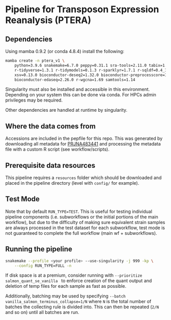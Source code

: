 # Pipeline for Transposon Expression Reanalysis (PTERA)

## Dependencies

Using mamba 0.9.2 (or conda 4.8.4) install the following:

```bash
mamba create -n ptera_v1 \
	python=3.9.6 snakemake=6.7.0 peppy=0.31.1 sra-tools=2.11.0 tabix=1.11 \
	r-tidyverse=1.3.1 r-tidymodels=0.1.3 r-sparklyr=1.7.1 r-sqldf=0.4_11 \
	xsv=0.13.0 bioconductor-deseq2=1.32.0 bioconductor-preprocesscore=1.54.0 \
	bioconductor-edaseq=2.26.0 r-wgcna=1.69 samtools=1.14
```

Singularity must also be installed and accessible in this environment. Depending on
your system this can be done via conda. For HPCs admin privileges may be required.

Other dependencies are handled at runtime by singularity.

## Where the data comes from

Accessions are included in the pepfile for this repo. This was
generated by downloading all metadata for [PRJNA483441](https://www.ncbi.nlm.nih.gov/Traces/study/?acc=PRJNA483441&o=acc_s%3Aa#)
and processing the metadata file with a custom R script (see workflow/scripts).

## Prerequisite data resources

This pipeline requires a `resources` folder which should be downloaded and placed in the
pipeline directory (level with `config/` for example).

## Test Mode

Note that by default `RUN_TYPE=TEST`. This is useful for testing individual pipeline
components (i.e. subworkflows or the initial portions of the main workflow), but due to
the difficulty of making sure equivalent strain samples are always processed in the
test dataset for each subworkflow, test mode is not guaranteed to complete the full workflow
(main wf + subworkflows).

## Running the pipeline

```bash
snakemake --profile <your profile> --use-singularity -j 999 -kp \
	--config RUN_TYPE=FULL -n
```

If disk space is at a premium, consider running with `--prioritize salmon_quant_se_vanilla `
to enforce creation of the quant output and deletion of temp files for each sample as fast as possible.

Additionally, batching may be used by specifying `--batch vanilla_salmon_terminus_collapse=1/N`
where `N` is the total number of batches the collecting rule is divided into.
This can then be repeated (`2/N` and so on) until all batches are run.
